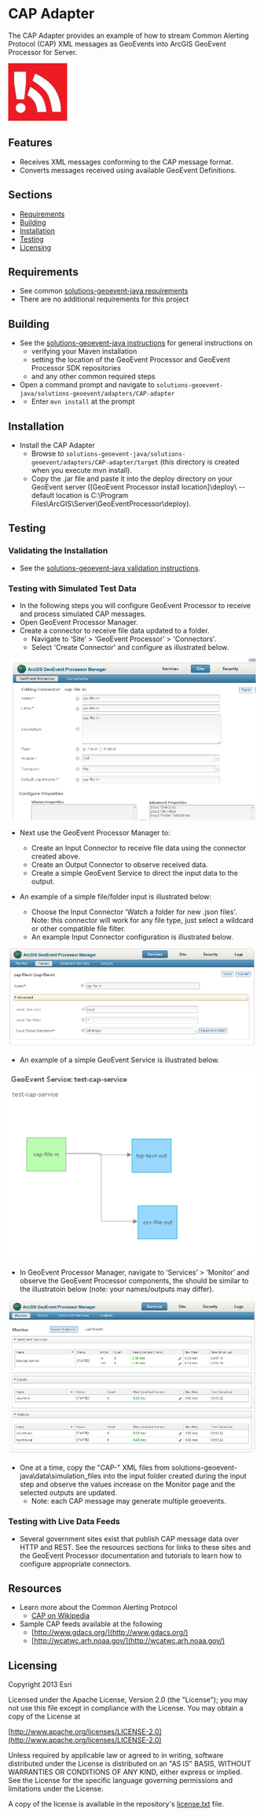 ﻿# CAP Adapter

The CAP Adapter provides an example of how to stream Common Alerting Protocol (CAP) XML messages as GeoEvents into ArcGIS GeoEvent Processor for Server.

![Image of geomessage-adapter](CAP_logo.JPG)

## Features

* Receives XML messages conforming to the CAP message format.
* Converts messages received using available GeoEvent Definitions.

## Sections

* [Requirements](#requirements)
* [Building](#building)
* [Installation](#installation)
* [Testing](#testing)
* [Licensing](#licensing)

## Requirements

* See common [solutions-geoevent-java requirements](../../../README.md#requirements)
* There are no additional requirements for this project

## Building 

* See the [solutions-geoevent-java instructions](../../../README.md#instructions) for general instructions on 
    * verifying your Maven installation
    * setting the location of the GeoEvent Processor and GeoEvent Processor SDK repositories
    * and any other common required steps
 * Open a command prompt and navigate to `solutions-geoevent-java/solutions-geoevent/adapters/CAP-adapter`
 * * Enter `mvn install` at the prompt

## Installation

* Install the CAP Adapter
    * Browse to `solutions-geoevent-java/solutions-geoevent/adapters/CAP-adapter/target` (this directory is created when you execute mvn install).
    * Copy the .jar file and paste it into the deploy directory on your GeoEvent server ([GeoEvent Processor install location]\deploy\ -- default location is C:\Program Files\ArcGIS\Server\GeoEventProcessor\deploy).

## Testing

### Validating the Installation
 
* See the [solutions-geoevent-java validation instructions](../../../README.md#validating-install).

### Testing with Simulated Test Data

* In the following steps you will configure GeoEvent Processor to receive and process simulated CAP messages.
* Open GeoEvent Processor Manager.
* Create a connector to receive file data updated to a folder.
    * Navigate to ‘Site’ > ‘GeoEvent Processor’ > 'Connectors'.
    * Select 'Create Connector' and configure as illustrated below.

![Image of create connector](doc/create-connector.png)

* Next use the GeoEvent Processor Manager to:
    * Create an Input Connector to receive file data using the connector created above. 
    * Create an Output Connector to observe received data.
    * Create a simple GeoEvent Service to direct the input data to the output.

* An example of a simple file/folder input is illustrated below: 
    * Choose the Input Connector 'Watch a folder for new .json files'. Note: this connector will work for any file type, just select a wildcard or other compatible file filter.
    * An example Input Connector configuration is illustrated below.

![Image of input settings](doc/input-settings.png)

* An example of a simple GeoEvent Service is illustrated below. 

![Image of service](doc/service.png)

* In GeoEvent Processor Manager, navigate to ‘Services’ > ‘Monitor’ and observe the GeoEvent Processor components, the should be similar to the illustratoin below (note: your names/outputs may differ).

![Image of monitor](doc/monitor.png)

* One at a time, copy the "CAP-" XML files from solutions-geoevent-java\data\simulation_files into the input folder created during the input step and observe the values increase on the Monitor page and the selected outputs are updated. 
    * Note: each CAP message may generate multiple geoevents.

### Testing with Live Data Feeds

* Several government sites exist that publish CAP message data over HTTP and REST. See the resources sections for links to these sites and the GeoEvent Processor documentation and tutorials to learn how to configure appropriate connectors.

## Resources

* Learn more about the Common Alerting Protocol
    * [CAP on Wikipedia](http://en.wikipedia.org/wiki/Common_Alerting_Protocol)
* Sample CAP feeds available at the following 
    * [http://www.gdacs.org/](http://www.gdacs.org/)
    * [http://wcatwc.arh.noaa.gov/](http://wcatwc.arh.noaa.gov/)

## Licensing

Copyright 2013 Esri

Licensed under the Apache License, Version 2.0 (the "License");
you may not use this file except in compliance with the License.
You may obtain a copy of the License at

   [http://www.apache.org/licenses/LICENSE-2.0](http://www.apache.org/licenses/LICENSE-2.0)

Unless required by applicable law or agreed to in writing, software
distributed under the License is distributed on an "AS IS" BASIS,
WITHOUT WARRANTIES OR CONDITIONS OF ANY KIND, either express or implied.
See the License for the specific language governing permissions and
limitations under the License.

A copy of the license is available in the repository's
[license.txt](../../../license.txt) file.
